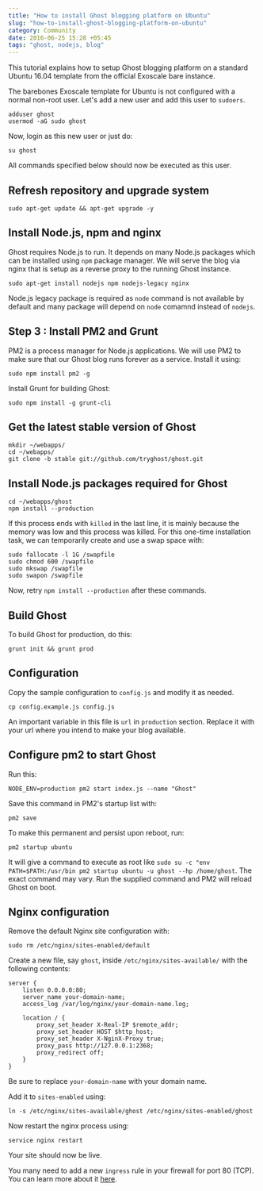 ```yaml
---
title: "How to install Ghost blogging platform on Ubuntu"
slug: "how-to-install-ghost-blogging-platform-on-ubuntu"
category: Community
date: 2016-06-25 15:28 +05:45
tags: "ghost, nodejs, blog"
---
```


This tutorial explains how to setup Ghost blogging platform on a standard Ubuntu 16.04 template from the official Exoscale bare instance.

The barebones Exoscale template for Ubuntu is not configured with a normal non-root user. Let's add a new user and add this user to `sudoers`.

    adduser ghost
    usermod -aG sudo ghost

Now, login as this new user or just do:
    
    su ghost
    
All commands specified below should now be executed as this user.

## Refresh repository and upgrade system

    sudo apt-get update && apt-get upgrade -y

## Install Node.js, npm and nginx

Ghost requires Node.js to run. It depends on many Node.js packages which can be installed using `npm` package manager. We will serve the blog via nginx that is setup as a reverse proxy to the running Ghost instance.

    sudo apt-get install nodejs npm nodejs-legacy nginx

Node.js legacy package is required as `node` command is not available by default and many package will depend on `node` comamnd instead of `nodejs`.

## Step 3 : Install PM2 and Grunt
PM2 is a process manager for Node.js applications. We will use PM2 to make sure that our Ghost blog runs forever as a service. Install it using:
    
    sudo npm install pm2 -g


Install Grunt for building Ghost:

    sudo npm install -g grunt-cli
    
## Get the latest stable version of Ghost

    mkdir ~/webapps/
    cd ~/webapps/
    git clone -b stable git://github.com/tryghost/ghost.git

## Install Node.js packages required for Ghost

    cd ~/webapps/ghost
    npm install --production

If this process ends with `killed` in the last line, it is mainly because the memory was low and this process was killed. For this one-time installation task, we can temporarily create and use a swap space with:

    sudo fallocate -l 1G /swapfile
    sudo chmod 600 /swapfile
    sudo mkswap /swapfile
    sudo swapon /swapfile

Now, retry `npm install --production` after these commands.

## Build Ghost

To build Ghost for production, do this:
    
    grunt init && grunt prod

## Configuration

Copy the sample configuration to `config.js` and modify it as needed.

    cp config.example.js config.js

An important variable in this file is `url` in `production` section. Replace it with your url where you intend to make your blog available.

## Configure pm2 to start Ghost

Run this:

    NODE_ENV=production pm2 start index.js --name "Ghost"

Save this command in PM2's startup list with:

    pm2 save

To make this permanent and persist upon reboot, run:

    pm2 startup ubuntu

It will give a command to execute as root like `sudo su -c "env PATH=$PATH:/usr/bin pm2 startup ubuntu -u ghost --hp /home/ghost`. The exact command may vary. Run the supplied command and PM2 will reload Ghost on boot.

## Nginx configuration

Remove the default Nginx site configuration with:

    sudo rm /etc/nginx/sites-enabled/default
    
Create a new file, say `ghost`, inside `/etc/nginx/sites-available/` with the following contents:

    server {
        listen 0.0.0.0:80;
        server_name your-domain-name;
        access_log /var/log/nginx/your-domain-name.log;
    
        location / {
            proxy_set_header X-Real-IP $remote_addr;
            proxy_set_header HOST $http_host;
            proxy_set_header X-NginX-Proxy true;
            proxy_pass http://127.0.0.1:2368;
            proxy_redirect off;
        }
    }
    
Be sure to replace `your-domain-name` with your domain name.

Add it to `sites-enabled` using:

    ln -s /etc/nginx/sites-available/ghost /etc/nginx/sites-enabled/ghost

Now restart the nginx process using:
    
    service nginx restart

Your site should now be live.

You many need to add a new `ingress` rule in your firewall for port 80 (TCP). You can learn more about it [here](https://community.exoscale.ch/documentation/compute/security-groups/).







